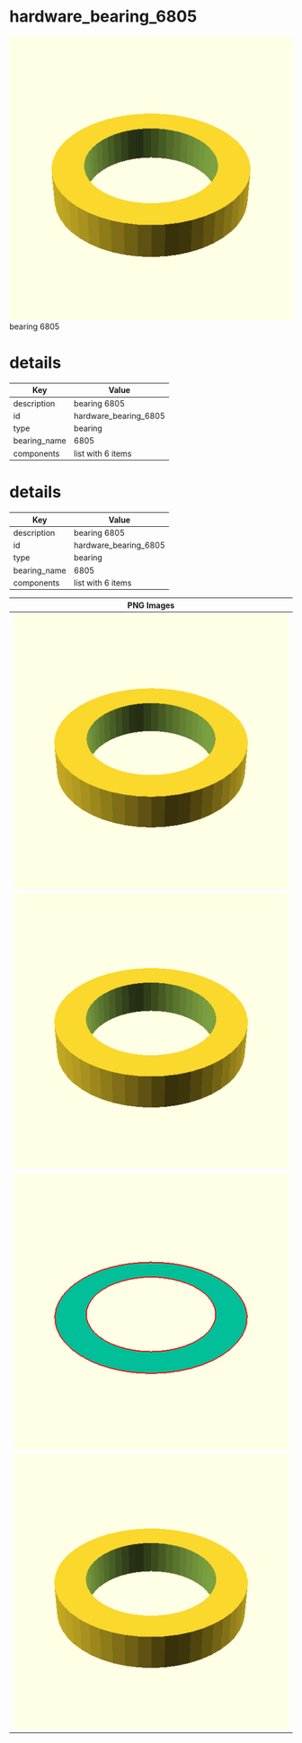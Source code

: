 # hardware_bearing_6805  
![true.png](true.png)  
bearing 6805
# details
| Key          | Value                                                                                                                                                                                                                                                                                                                                                                                                                                                                                                                                                                                                                                                                                                          |
| ------------ | -------------------------------------------------------------------------------------------------------------------------------------------------------------------------------------------------------------------------------------------------------------------------------------------------------------------------------------------------------------------------------------------------------------------------------------------------------------------------------------------------------------------------------------------------------------------------------------------------------------------------------------------------------------------------------------------------------------- |
| description  | bearing 6805                                                                                                                                                                                                                                                                                                                                                                                                                                                                                                                                                                                                                                                                                                   |
| id           | hardware_bearing_6805                                                                                                                                                                                                                                                                                                                                                                                                                                                                                                                                                                                                                                                                                          |
| type         | bearing                                                                                                                                                                                                                                                                                                                                                                                                                                                                                                                                                                                                                                                                                                        |
| bearing_name | 6805                                                                                                                                                                                                                                                                                                                                                                                                                                                                                                                                                                                                                                                                                                           |
| components   | list with 6 items                                                                                                                                                                                                                                                                                                                                                                                                                                                                                                                                                                                                                                                                                              |

# details
| Key          | Value                                                                                                                                                                                                                                                                                                                                                                                                                                                                                                                                                                                                                                                                                                          |
| ------------ | -------------------------------------------------------------------------------------------------------------------------------------------------------------------------------------------------------------------------------------------------------------------------------------------------------------------------------------------------------------------------------------------------------------------------------------------------------------------------------------------------------------------------------------------------------------------------------------------------------------------------------------------------------------------------------------------------------------- |
| description  | bearing 6805                                                                                                                                                                                                                                                                                                                                                                                                                                                                                                                                                                                                                                                                                                   |
| id           | hardware_bearing_6805                                                                                                                                                                                                                                                                                                                                                                                                                                                                                                                                                                                                                                                                                          |
| type         | bearing                                                                                                                                                                                                                                                                                                                                                                                                                                                                                                                                                                                                                                                                                                        |
| bearing_name | 6805                                                                                                                                                                                                                                                                                                                                                                                                                                                                                                                                                                                                                                                                                                           |
| components   | list with 6 items                                                                                                                                                                                                                                                                                                                                                                                                                                                                                                                                                                                                                                                                                              |

| PNG Images |
| --- |
| ![3dpr.png](3dpr.png) |
| ![laser.png](laser.png) |
| ![laser_flat.png](laser_flat.png) |
| ![true.png](true.png) |

